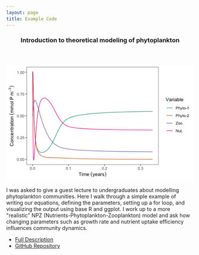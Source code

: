 ```yaml
---
layout: page
title: Example Code
---
```


<!-- Section -->
<section>
	<div class="posts">
		<article>
			<header class="major">
			<h3>Introduction to theoretical modeling of phytoplankton</h3>
			</header>
			<a href="{{ 'modeling_phytoplankton_communities.html' | absolute_url }}" class="image"><img src="media/theoretical-modeling/modeling-fig004.png" alt="" /></a>
			<p>I was asked to give a guest lecture to undergraduates about modelling phytoplankton communities. Here I walk through a simple example of writing our equations, defining the parameters, setting up a for loop, and visualizing the output using base R and ggplot. I work up to a more "realistic" NPZ (Nutrients-Phytoplankton-Zooplankton) model and ask how changing parameters such as growth rate and nutrient uptake efficiency influences community dynamics.</p>
			<ul class="actions">
				<li><a href="{{ 'modeling_phytoplankton_communities.html' | absolute_url }}" class="button">Full Description</a></li>
        <li><a href="https://github.com/anoelsm/intro-theoretical-modeling" class="button">GitHub Repository</a></li>
			</ul>
		</article>
		<!--- Break --->
	</div>
</section>
